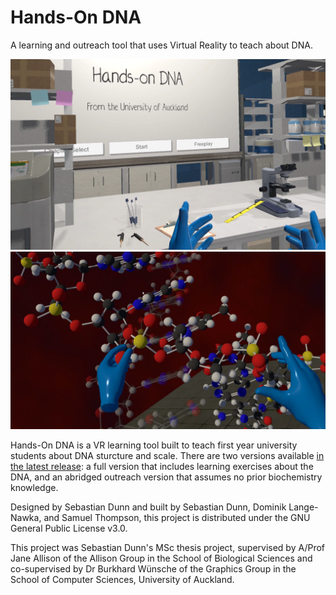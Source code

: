 # Hands-On DNA

A learning and outreach tool that uses Virtual Reality to teach about DNA.

![Lab Image](Media/promopic2.png)
![DNA Image](Media/promopic1.png)

Hands-On DNA is a VR learning tool built to teach first year university students about DNA sturcture and scale. There are two versions available [in the latest release](https://github.com/VR-Biomolecules/HandsOnDNA/releases/tag/v1.0): a full version that includes learning exercises about the DNA, and an abridged outreach version that assumes no prior biochemistry knowledge. 

Designed by Sebastian Dunn and built by Sebastian Dunn, Dominik Lange-Nawka, and Samuel Thompson, this project is distributed under the GNU General Public License v3.0.

This project was Sebastian Dunn's MSc thesis project, supervised by A/Prof Jane Allison of the Allison Group in the School of Biological Sciences and co-supervised by Dr Burkhard W&#x00FC;nsche of the Graphics Group in the School of Computer Sciences, University of Auckland. 
